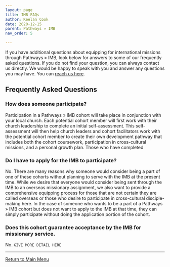 ```yaml
---
layout: page
title: IMB FAQs
author: Keelan Cook
date: 2020-12-15
parent: Pathways » IMB
nav_order: 5

---
```

If you have additional questions about equipping for international missions through Pathways » IMB, look below for answers to some of our frequently asked questions. If you do not find your question, you can always contact us directly. We would be happy to speak with you and answer any questions you may have. You can [reach us here](mailto:keelan@ubahouston.org).

## Frequently Asked Questions

### How does someone participate?
Participation in a Pathways » IMB cohort will take place in conjunction with your local church. Each potential cohort member will first work with their church leadership to complete an initial self-assessment. This self-assessment will then help church leaders and cohort facilitators work with the potential cohort member to create their own development pathway that includes both the cohort coursework, participation in cross-cultural missions, and a personal growth plan. Those who have completed 

### Do I have to apply for the IMB to participate?
No. There are many reasons why someone would consider being a part of one of these cohorts without planning to serve with the IMB at the present time. While we desire that everyone would consider being sent through the IMB to an overseas missionary assignment, we also want to provide a comprehensive equipping process for those that are not certain they are called overseas or those who desire to participate in cross-cultural disciple-making here. In the case of someone who wants to be a part of a  Pathways » IMB cohort but does not want to apply to the IMB at that time, they can simply participate without doing the application portion of the cohort.

### Does this cohort guarantee acceptance by the IMB for missionary service.
No. `GIVE MORE DETAIL HERE`

---

[Return to Main Menu](https://pathways.ml/pathways-imb/)